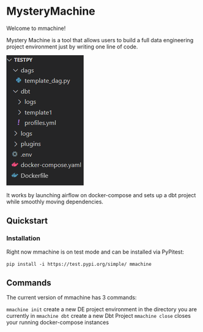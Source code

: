 # MysteryMachine
Welcome to mmachine! 

Mystery Machine is a tool that allows users to build a full data engineering project environment
just by writing one line of code.

![Example project directory created](./example_dir.png)


It works by launching airflow on docker-compose and sets up a dbt project while smoothly moving dependencies.

## Quickstart

### Installation

Right now mmachine is on test mode and can be installed via PyPitest:

`
pip install -i https://test.pypi.org/simple/ mmachine
`

## Commands

The current version of mmachine has 3 commands:

`
mmachine init
`
  create a new DE project environment in the directory you are currently in
`
mmachine dbt
`
  create a new Dbt Project
`
mmachine close
`
  closes your running docker-compose instances
